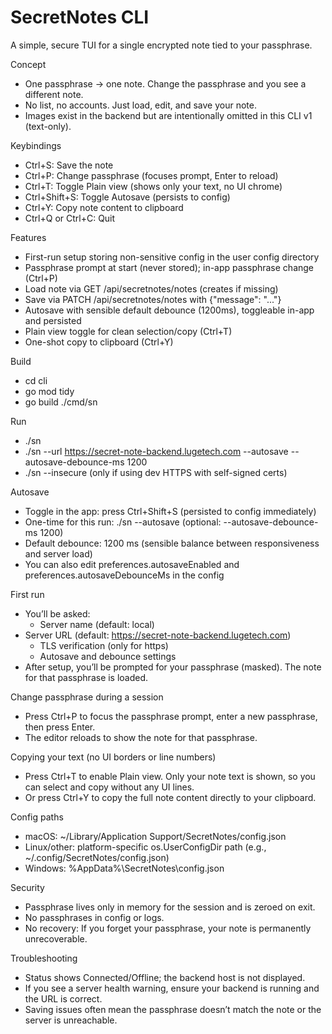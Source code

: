 # SecretNotes CLI

A simple, secure TUI for a single encrypted note tied to your passphrase.

Concept
- One passphrase → one note. Change the passphrase and you see a different note.
- No list, no accounts. Just load, edit, and save your note.
- Images exist in the backend but are intentionally omitted in this CLI v1 (text-only).

Keybindings
- Ctrl+S: Save the note
- Ctrl+P: Change passphrase (focuses prompt, Enter to reload)
- Ctrl+T: Toggle Plain view (shows only your text, no UI chrome)
- Ctrl+Shift+S: Toggle Autosave (persists to config)
- Ctrl+Y: Copy note content to clipboard
- Ctrl+Q or Ctrl+C: Quit

Features
- First-run setup storing non-sensitive config in the user config directory
- Passphrase prompt at start (never stored); in-app passphrase change (Ctrl+P)
- Load note via GET /api/secretnotes/notes (creates if missing)
- Save via PATCH /api/secretnotes/notes with {"message": "..."}
- Autosave with sensible default debounce (1200ms), toggleable in-app and persisted
- Plain view toggle for clean selection/copy (Ctrl+T)
- One-shot copy to clipboard (Ctrl+Y)

Build
- cd cli
- go mod tidy
- go build ./cmd/sn

Run
- ./sn
- ./sn --url https://secret-note-backend.lugetech.com --autosave --autosave-debounce-ms 1200
- ./sn --insecure (only if using dev HTTPS with self-signed certs)

Autosave
- Toggle in the app: press Ctrl+Shift+S (persisted to config immediately)
- One-time for this run: ./sn --autosave (optional: --autosave-debounce-ms 1200)
- Default debounce: 1200 ms (sensible balance between responsiveness and server load)
- You can also edit preferences.autosaveEnabled and preferences.autosaveDebounceMs in the config

First run
- You’ll be asked:
  - Server name (default: local)
- Server URL (default: https://secret-note-backend.lugetech.com)
  - TLS verification (only for https)
  - Autosave and debounce settings
- After setup, you’ll be prompted for your passphrase (masked). The note for that passphrase is loaded.

Change passphrase during a session
- Press Ctrl+P to focus the passphrase prompt, enter a new passphrase, then press Enter.
- The editor reloads to show the note for that passphrase.

Copying your text (no UI borders or line numbers)
- Press Ctrl+T to enable Plain view. Only your note text is shown, so you can select and copy without any UI lines.
- Or press Ctrl+Y to copy the full note content directly to your clipboard.

Config paths
- macOS: ~/Library/Application Support/SecretNotes/config.json
- Linux/other: platform-specific os.UserConfigDir path (e.g., ~/.config/SecretNotes/config.json)
- Windows: %AppData%\SecretNotes\config.json

Security
- Passphrase lives only in memory for the session and is zeroed on exit.
- No passphrases in config or logs.
- No recovery: If you forget your passphrase, your note is permanently unrecoverable.

Troubleshooting
- Status shows Connected/Offline; the backend host is not displayed.
- If you see a server health warning, ensure your backend is running and the URL is correct.
- Saving issues often mean the passphrase doesn’t match the note or the server is unreachable.
